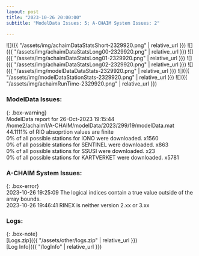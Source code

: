 ```yaml
---
layout: post
title: "2023-10-26 20:00:00"
subtitle: "ModelData Issues: 5; A-CHAIM System Issues: 2"

---
```


![]({{ "/assets/img/achaimDataStatsShort-2329920.png" | relative_url }})
![]({{ "/assets/img/achaimDataStatsLong00-2329920.png" | relative_url }})
![]({{ "/assets/img/achaimDataStatsLong01-2329920.png" | relative_url }})
![]({{ "/assets/img/achaimDataStatsLong02-2329920.png" | relative_url }})
![]({{ "/assets/img/modelDataDataStats-2329920.png" | relative_url }})
![]({{ "/assets/img/modelDataStationStats-2329920.png" | relative_url }})
![]({{ "/assets/img/achaimRunTime-2329920.png" | relative_url }})


### ModelData Issues:  
  
{: .box-warning}  
 ModelData report for 26-Oct-2023 19:15:44   
 /home2/achaim1/A-CHAIM/modelData/2023/299/19/modelData.mat   
 44.1111% of RIO absoprtion values are finite   
 0% of all possible stations for IONO were downloaded. x1560   
 0% of all possible stations for SENTINEL were downloaded. x863   
 0% of all possible stations for SSUSI were downloaded. x23   
 0% of all possible stations for KARTVERKET were downloaded. x5781   
  
### A-CHAIM System Issues:  
  
{: .box-error}  
2023-10-26 19:25:09 The logical indices contain a true value outside of the array bounds.  
2023-10-26 19:46:41 RINEX is neither version 2.xx or 3.xx  

### Logs:  
  
{: .box-note}  
[Logs.zip]({{ "/assets/other/logs.zip" | relative_url }})  
[Log Info]({{ "/logInfo" | relative_url }})  
